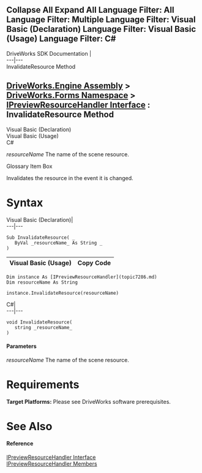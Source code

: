 Collapse All Expand All Language Filter: All  Language Filter: Multiple  Language Filter: Visual Basic (Declaration) Language Filter: Visual Basic (Usage) Language Filter: C#  
---  
DriveWorks SDK Documentation  |   
---|---  
InvalidateResource Method   
  
[DriveWorks.Engine Assembly](topic2156.md) > [DriveWorks.Forms Namespace](topic7266.md) > [IPreviewResourceHandler Interface](topic7286.md) : InvalidateResource Method  
---  
  
Visual Basic (Declaration)    
Visual Basic (Usage)    
C# 

_resourceName_
    The name of the scene resource.

Glossary Item Box

Invalidates the resource in the event it is changed. 

# Syntax

Visual Basic (Declaration)|   
---|---  
      
    
    Sub InvalidateResource( _
       ByVal _resourceName_ As String _
    )   
  
Visual Basic (Usage)| Copy Code  
---|---  
      
    
    Dim instance As [IPreviewResourceHandler](topic7286.md)
    Dim resourceName As String
     
    instance.InvalidateResource(resourceName)  
  
C#|   
---|---  
      
    
    void InvalidateResource( 
       string _resourceName_
    )  
  
#### Parameters

 _resourceName_
    The name of the scene resource.

# Requirements

**Target Platforms:** Please see DriveWorks software prerequisites.

# See Also

#### Reference

[IPreviewResourceHandler Interface](topic7286.md)   
[IPreviewResourceHandler Members](topic7287.md)


